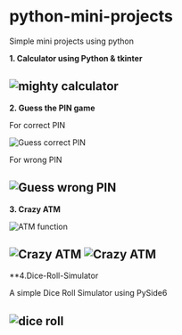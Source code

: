 # python-mini-projects
Simple mini projects using python

**1. Calculator using Python & tkinter**

![mighty calculator](https://github.com/aayushisingh11/python-mini-projects/blob/master/Mighty%20Calculator/Mighty%20calculator.png)
---
**2. Guess the PIN game**

For correct PIN <br>

![Guess correct PIN](https://github.com/aayushisingh11/python-mini-projects/blob/master/Guess%20the%20PIN/Guess%20correct.png)

For wrong PIN <br>

![Guess wrong PIN](https://github.com/aayushisingh11/python-mini-projects/blob/master/Guess%20the%20PIN/Guess%20wrong.png)
---
**3. Crazy ATM**

![ATM function](https://github.com/aayushisingh11/python-mini-projects/blob/master/Crazy%20ATM/ATM%20function.png)

![Crazy ATM](https://github.com/aayushisingh11/python-mini-projects/blob/master/Crazy%20ATM/function%201%20%26%202.png) ![Crazy ATM](https://github.com/aayushisingh11/python-mini-projects/blob/master/Crazy%20ATM/function%203%20%26%204.png)
---
**4.Dice-Roll-Simulator

A simple Dice Roll Simulator using PySide6


![dice roll](https://github.com/aayushisingh11/python-mini-projects/blob/master/Dice%20Roll%20Simulator/screenshots/Rolled.png)
---
